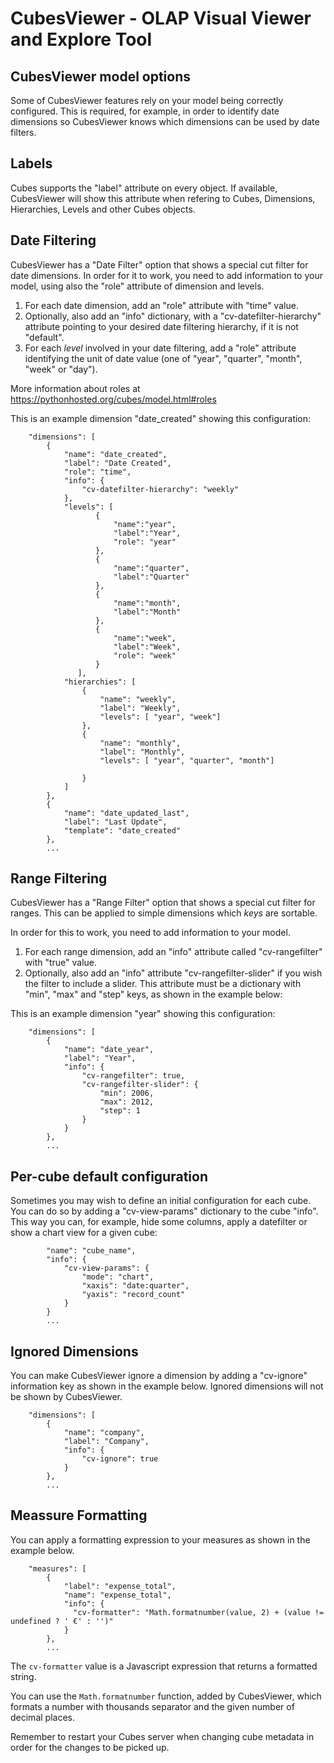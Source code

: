 CubesViewer - OLAP Visual Viewer and Explore Tool
=================================================

CubesViewer model options
-------------------------

Some of CubesViewer features rely on your model being correctly configured. This is required, for example,
in order to identify date dimensions so CubesViewer knows which dimensions can be used by date filters.

Labels
------

Cubes supports the "label" attribute on every object. If available, CubesViewer will show this attribute
when refering to Cubes, Dimensions, Hierarchies, Levels and other Cubes objects.

Date Filtering
--------------

CubesViewer has a "Date Filter" option that shows a special cut filter for date dimensions. In order for it
to work, you need to add information to your model, using also the "role" attribute of dimension and levels.

1. For each date dimension, add an "role" attribute with "time" value.
2. Optionally, also add an "info" dictionary, with a "cv-datefilter-hierarchy" attribute pointing to
   your desired date filtering hierarchy, if it is not "default".
3. For each *level* involved in your date filtering, add a "role" attribute
   identifying the unit of date value (one of "year", "quarter", "month", "week" or "day").

More information about roles at https://pythonhosted.org/cubes/model.html#roles

This is an example dimension "date_created" showing this configuration:

```
    "dimensions": [
        {
            "name": "date_created",
            "label": "Date Created",
            "role": "time",
            "info": {
                "cv-datefilter-hierarchy": "weekly"
            },
            "levels": [
                   {
                       "name":"year",
                       "label":"Year",
                       "role": "year"
                   },
                   {
                       "name":"quarter",
                       "label":"Quarter"
                   },
                   {
                       "name":"month",
                       "label":"Month"
                   },
                   {
                       "name":"week",
                       "label":"Week",
                       "role": "week"
                   }
               ],
            "hierarchies": [
                {
                    "name": "weekly",
                    "label": "Weekly",
                    "levels": [ "year", "week"]
                },
                {
                    "name": "monthly",
                    "label": "Monthly",
                    "levels": [ "year", "quarter", "month"]

                }
            ]
        },
        {
            "name": "date_updated_last",
            "label": "Last Update",
            "template": "date_created"
        },
        ...
```

Range Filtering
---------------

CubesViewer has a "Range Filter" option that shows a special cut filter for ranges. This can be applied
to simple dimensions which *keys* are sortable.

In order for this to work, you need to add information to your model.

1. For each range dimension, add an "info" attribute called "cv-rangefilter" with "true" value.
2. Optionally, also add an "info" attribute "cv-rangefilter-slider" if you wish the filter
   to include a slider. This attribute must be a dictionary with "min", "max" and "step" keys, as shown
   in the example below:

This is an example dimension "year" showing this configuration:

```
    "dimensions": [
        {
            "name": "date_year",
            "label": "Year",
            "info": {
                "cv-rangefilter": true,
                "cv-rangefilter-slider": {
                    "min": 2006,
                    "max": 2012,
                    "step": 1
                }
            }
        },
        ...
```

Per-cube default configuration
------------------------------

Sometimes you may wish to define an initial configuration for each cube. You can do so
by adding a "cv-view-params" dictionary to the cube "info". This way you can, for
example, hide some columns, apply a datefilter or show a chart view for a given cube:

```
        "name": "cube_name",
        "info": {
            "cv-view-params": {
                "mode": "chart",
                "xaxis": "date:quarter",
                "yaxis": "record_count"
            }
        }
        ...
```



Ignored Dimensions
------------------

You can make CubesViewer ignore a dimension by adding a "cv-ignore" information key as shown
in the example below. Ignored dimensions will not be shown by CubesViewer.

```
    "dimensions": [
        {
            "name": "company",
            "label": "Company",
            "info": {
                "cv-ignore": true
            }
        },
        ...
```

Meassure Formatting
-------------------

You can apply a formatting expression to your measures as shown in the
example below.

```
    "measures": [
        {
            "label": "expense_total",
            "name": "expense_total",
            "info": {
              "cv-formatter": "Math.formatnumber(value, 2) + (value != undefined ? ' €' : '')"
            }
        },
        ...
```

The `cv-formatter` value is a Javascript expression that returns a formatted
string.

You can use the `Math.formatnumber` function, added by CubesViewer, which
formats a number with thousands separator and the given number of decimal
places.

Remember to restart your Cubes server when changing cube metadata in order
for the changes to be picked up.



